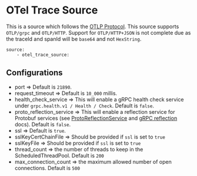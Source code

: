 # OTel Trace Source 

This is a source which follows the [OTLP Protocol](https://github.com/open-telemetry/oteps/blob/master/text/0035-opentelemetry-protocol.md). This source supports ```OTLP/grpc``` and ```OTLP/HTTP```. Support for ```OTLP/HTTP+JSON``` is not complete due as the traceId and spanId will be ```base64``` and not ```HexString```.

```
source:
    - otel_trace_source:
```

## Configurations

* port => Default is ```21890```. 
* request_timeout => Default is ```10_000``` millis.
* health_check_service => This will enable a gRPC health check service under ```grpc.health.v1 / Health / Check```. Default is ```false```.
* proto_reflection_service => This will enable a reflection service for Protobuf services (see [ProtoReflectionService](https://grpc.github.io/grpc-java/javadoc/io/grpc/protobuf/services/ProtoReflectionService.html) and [gRPC reflection](https://github.com/grpc/grpc-java/blob/master/documentation/server-reflection-tutorial.md) docs). Default is ```false```.
* ssl => Default is ```true```.
* sslKeyCertChainFile => Should be provided if ```ssl``` is set to ```true```
* sslKeyFile => Should be provided if ```ssl``` is set to ```true```
* thread_count => the number of threads to keep in the ScheduledThreadPool. Default is `200`
* max_connection_count => the maximum allowed number of open connections. Default is `500`
